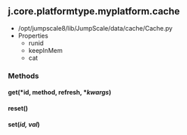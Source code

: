<!-- toc -->
## j.core.platformtype.myplatform.cache

- /opt/jumpscale8/lib/JumpScale/data/cache/Cache.py
- Properties
    - runid
    - keepInMem
    - cat

### Methods

#### get(*id, method, refresh, **kwargs*) 

#### reset() 

#### set(*id, val*) 

